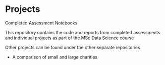# Projects
Completed Assessment Notebooks

This repository contains the code and reports from completed assessments and individual projects as part of the MSc Data Science course

Other projects can be found under the other separate repositories

* A comparison of small and large charities
